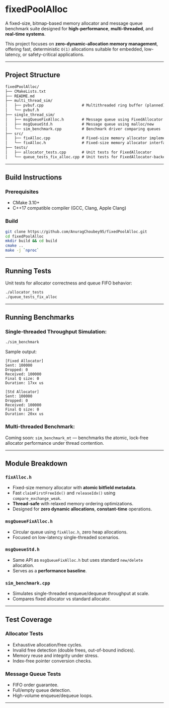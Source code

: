 # fixedPoolAlloc

A fixed-size, bitmap-based memory allocator and message queue benchmark suite designed for **high-performance**, **multi-threaded**, and **real-time systems**.

This project focuses on **zero-dynamic-allocation memory management**, offering fast, deterministic `O(1)` allocations suitable for embedded, low-latency, or safety-critical applications.

---

## Project Structure

```markdown
fixedPoolAlloc/
├── CMakeLists.txt
├── README.md
├── multi_thread_sim/
│   ├── pvbuf.cpp                 # Multithreaded ring buffer (planned)
│   └── pvbuf.h
├── single_thread_sim/
│   ├── msgQueueFixAlloc.h        # Message queue using FixedAllocator
│   ├── msgQueueStd.h             # Message queue using malloc/new
│   └── sim_benchmark.cpp         # Benchmark driver comparing queues
├── src/
│   ├── fixAlloc.cpp              # Fixed-size memory allocator implementation
│   └── fixAlloc.h                # Fixed-size memory allocator interface
├── tests/
│   ├── allocator_tests.cpp       # Unit tests for FixedAllocator
│   └── queue_tests_fix_alloc.cpp # Unit tests for FixedAllocator-backed queue

```


---

## Build Instructions

### Prerequisites

* CMake 3.10+
* C++17 compatible compiler (GCC, Clang, Apple Clang)

### Build

```bash
git clone https://github.com/AnuragChoubey95/fixedPoolAlloc.git
cd fixedPoolAlloc
mkdir build && cd build
cmake ..
make -j `nproc`
```

---

## Running Tests

Unit tests for allocator correctness and queue FIFO behavior:

```bash
./allocator_tests
./queue_tests_fix_alloc
```

---

## Running Benchmarks

### Single-threaded Throughput Simulation:

```bash
./sim_benchmark
```

Sample output:

```plaintext
[Fixed Allocator]
Sent: 100000
Dropped: 0
Received: 100000
Final Q size: 0
Duration: 17xx us

[Std Allocator]
Sent: 100000
Dropped: 0
Received: 100000
Final Q size: 0
Duration: 20xx us
```

### Multi-threaded Benchmark:

Coming soon: `sim_benchmark_mt` — benchmarks the atomic, lock-free allocator performance under thread contention.

---

## Module Breakdown

### `fixAlloc.h`

* Fixed-size memory allocator with **atomic bitfield metadata**.
* Fast `claimFirstFreeIdx()` and `releaseIdx()` using `compare_exchange_weak`.
* **Thread-safe** with relaxed memory ordering optimizations.
* Designed for **zero dynamic allocations**, **constant-time** operations.

### `msgQueueFixAlloc.h`

* Circular queue using `fixAlloc.h`, zero heap allocations.
* Focused on low-latency single-threaded scenarios.

### `msgQueueStd.h`

* Same API as `msgQueueFixAlloc.h` but uses standard `new/delete` allocation.
* Serves as a **performance baseline**.

### `sim_benchmark.cpp`

* Simulates single-threaded enqueue/dequeue throughput at scale.
* Compares fixed allocator vs standard allocator.

---

## Test Coverage

### Allocator Tests

* Exhaustive allocation/free cycles.
* Invalid free detection (double frees, out-of-bound indices).
* Memory reuse and integrity under stress.
* Index-free pointer conversion checks.

### Message Queue Tests

* FIFO order guarantee.
* Full/empty queue detection.
* High-volume enqueue/dequeue loops.

---
